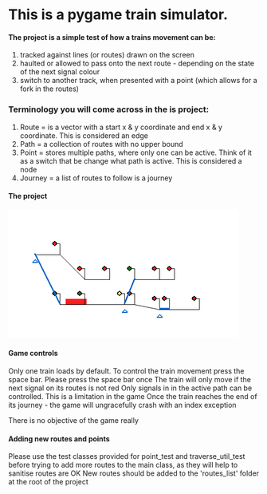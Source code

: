 # This is a pygame train simulator.

#### The project is a simple test of how a trains movement can be:
1) tracked against lines (or routes) drawn on the screen
2) haulted or allowed to pass onto the next route - depending on the state of the next signal colour
3) switch to another track, when presented with a point (which allows for a fork in the routes)

### Terminology you will come across in the is project:
 1. Route = is a vector with a start x & y coordinate and end x & y coordinate. This is considered an edge
 2. Path = a collection of routes with no upper bound
 3. Point = stores multiple paths, where only one can be active. Think of it as a switch that be change what path is active. This is considered a node
 4. Journey = a list of routes to follow is a journey

 #### The project
![GitHub Logo](images/train_movement.png)

 #### Game controls
 Only one train loads by default. To control the train movement press the space bar. Please press the space bar once
 The train will only move if the next signal on its routes is not red
 Only signals in in the active path can be controlled. This is a limitation in the game
 Once the train reaches the end of its journey - the game will ungracefully crash with an index exception

 There is no objective of the game really


 #### Adding new routes and points
 Please use the test classes provided for point_test and traverse_util_test before trying to add more routes to the main class, as they will help to sanitise routes are OK
 New routes should be added to the 'routes_list' folder at the root of the project

 